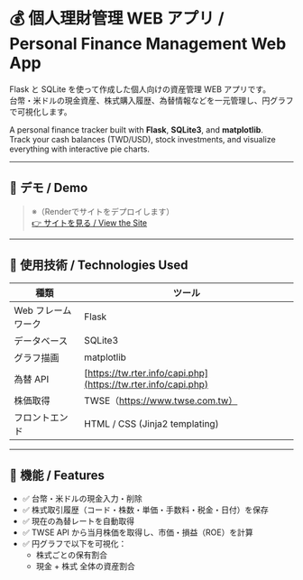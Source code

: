 # 💰 個人理財管理 WEB アプリ / Personal Finance Management Web App

Flask と SQLite を使って作成した個人向けの資産管理 WEB アプリです。  
台幣・米ドルの現金資産、株式購入履歴、為替情報などを一元管理し、円グラフで可視化します。

A personal finance tracker built with **Flask**, **SQLite3**, and **matplotlib**.  
Track your cash balances (TWD/USD), stock investments, and visualize everything with interactive pie charts.

---

## 🚀 デモ / Demo

> ※（Renderでサイトをデプロイします）  
> [👉 サイトを見る / View the Site](https://project-personalfinanceweb-for.onrender.com)

---

## 🔧 使用技術 / Technologies Used

| 種類               | ツール                                                         |
| ------------------ | -------------------------------------------------------------- |
| Web フレームワーク | Flask                                                          |
| データベース       | SQLite3                                                        |
| グラフ描画         | matplotlib                                                     |
| 為替 API           | [https://tw.rter.info/capi.php](https://tw.rter.info/capi.php) |
| 株価取得           | TWSE（https://www.twse.com.tw）                                |
| フロントエンド     | HTML / CSS (Jinja2 templating)                                 |

---

## 🧩 機能 / Features

- ✅ 台幣・米ドルの現金入力・削除
- ✅ 株式取引履歴（コード・株数・単価・手数料・税金・日付）を保存
- ✅ 現在の為替レートを自動取得
- ✅ TWSE API から当月株価を取得し、市価・損益（ROE）を計算
- ✅ 円グラフで以下を可視化：
  - 株式ごとの保有割合
  - 現金 + 株式 全体の資産割合

